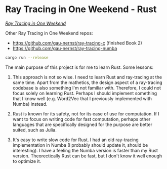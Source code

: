 # Ray Tracing in One Weekend - Rust

[_Ray Tracing in One Weekend_](https://raytracing.github.io)

Other Ray Tracing in One Weekend repos:
- https://github.com/gau-nernst/ray-tracing-c (finished Book 2)
- https://github.com/gau-nernst/ray-tracing-numba

```bash
cargo run --release
```

The main purpose of this project is for me to learn Rust. Some lessons:

1. This approach is not so wise. I need to learn Rust and ray-tracing at the same time. Apart from the mathetics, the design aspect of a ray-tracing codebase is also something I'm not familiar with. Therefore, I could not focus solely on learning Rust. Perhaps I should implement something that I know well (e.g. Word2Vec that I previously implemented with Numba) instead.

2. Rust is known for its safety, not for its ease of use for computation. If I want to focus on writing code for fast computation, perhaps other languages that are specifically designed for the purpose are better suited, such as Julia.

3. It's easy to write slow code for Rust. I had an old ray-tracing implementation in Numba (I probably should update it, should be interesting). I have a feeling the Numba version is faster than my Rust version. Theorectically Rust can be fast, but I don't know it well enough to optimize it.
